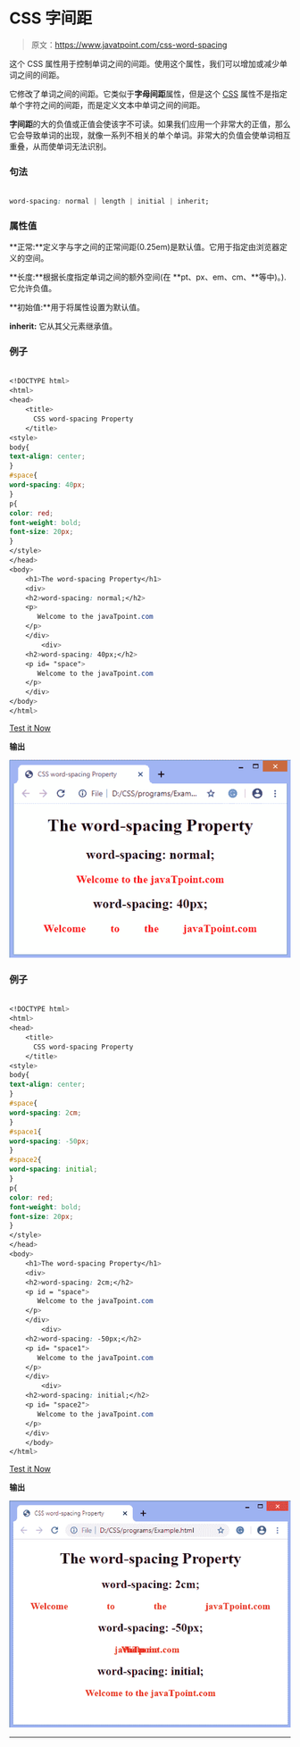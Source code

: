 # CSS 字间距

> 原文：<https://www.javatpoint.com/css-word-spacing>

这个 CSS 属性用于控制单词之间的间距。使用这个属性，我们可以增加或减少单词之间的间距。

它修改了单词之间的间距。它类似于**字母间距**属性，但是这个 [CSS](https://www.javatpoint.com/css-tutorial) 属性不是指定单个字符之间的间距，而是定义文本中单词之间的间距。

**字间距**的大的负值或正值会使该字不可读。如果我们应用一个非常大的正值，那么它会导致单词的出现，就像一系列不相关的单个单词。非常大的负值会使单词相互重叠，从而使单词无法识别。

### 句法

```css

word-spacing: normal | length | initial | inherit;

```

### 属性值

**正常:**定义字与字之间的正常间距(0.25em)是默认值。它用于指定由浏览器定义的空间。

**长度:**根据长度指定单词之间的额外空间(在 **pt、px、em、cm、**等中)。).它允许负值。

**初始值:**用于将属性设置为默认值。

**inherit:** 它从其父元素继承值。

### 例子

```css

<!DOCTYPE html> 
<html> 
<head> 
    <title> 
      CSS word-spacing Property 
    </title> 
<style>
body{
text-align: center;
}
#space{
word-spacing: 40px; 
}
p{
color: red;  
font-weight: bold; 
font-size: 20px;
}
</style>
</head> 
<body> 
    <h1>The word-spacing Property</h1> 
	<div>
    <h2>word-spacing: normal;</h2> 
    <p> 
       Welcome to the javaTpoint.com
    </p> 
	</div>
		<div>
    <h2>word-spacing: 40px;</h2> 
    <p id= "space"> 
       Welcome to the javaTpoint.com
    </p> 
	</div>
</body> 
</html>

```

[Test it Now](https://www.javatpoint.com/oprweb/test.jsp?filename=CSSwordspacing1)

**输出**

![CSS word-spacing](img/9ceeaf574d5733d9240b84a0d92bdd84.png)

### 例子

```css

<!DOCTYPE html> 
<html> 
<head> 
    <title> 
      CSS word-spacing Property 
    </title> 
<style>
body{
text-align: center;
}
#space{
word-spacing: 2cm; 
}
#space1{
word-spacing: -50px; 
}
#space2{
word-spacing: initial; 
}
p{
color: red;  
font-weight: bold; 
font-size: 20px;
}
</style>
</head> 
<body> 
    <h1>The word-spacing Property</h1> 
	<div>
    <h2>word-spacing: 2cm;</h2> 
    <p id = "space"> 
       Welcome to the javaTpoint.com
    </p> 
	</div>
		<div>
    <h2>word-spacing: -50px;</h2> 
    <p id= "space1"> 
       Welcome to the javaTpoint.com
    </p> 
	</div>
		<div>
    <h2>word-spacing: initial;</h2> 
    <p id= "space2"> 
       Welcome to the javaTpoint.com
    </p> 
	</div>
	</body> 
</html>

```

[Test it Now](https://www.javatpoint.com/oprweb/test.jsp?filename=CSSwordspacing2)

**输出**

![CSS word-spacing](img/7c2515e3a8ff938ceb1d261415377f0c.png)

* * *